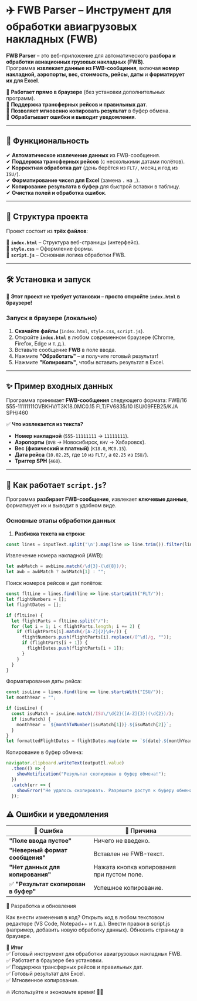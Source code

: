 # ✈️ FWB Parser – Инструмент для обработки авиагрузовых накладных (FWB)

**FWB Parser** – это веб-приложение для автоматического **разбора и обработки авиационных грузовых накладных (FWB)**.  
Программа **извлекает данные из FWB-сообщения**, включая **номер накладной, аэропорты, вес, стоимость, рейсы, даты** и **форматирует их для Excel**.  

🔹 **Работает прямо в браузере** (без установки дополнительных программ).  
🔹 **Поддержка трансферных рейсов и правильных дат**.  
🔹 **Позволяет мгновенно копировать результат** в буфер обмена.  
🔹 **Обрабатывает ошибки и выводит уведомления**.  

---

## 📌 **Функциональность**
✔ **Автоматическое извлечение данных** из FWB-сообщения.  
✔ **Поддержка трансферных рейсов** (с несколькими датами полётов).  
✔ **Корректная обработка дат** (день берётся из `FLT/`, месяц и год из `ISU/`).  
✔ **Форматирование чисел для Excel** (замена `.` на `,`).  
✔ **Копирование результата в буфер** для быстрой вставки в таблицу.  
✔ **Очистка полей и обработка ошибок**.  

---

## 📂 **Структура проекта**
Проект состоит из **трёх файлов**:

📌 **`index.html`** – Структура веб-страницы (интерфейс).  
📌 **`style.css`** – Оформление формы.  
📌 **`script.js`** – Основная логика обработки FWB.  

---

## 🛠 **Установка и запуск**
🚀 **Этот проект не требует установки – просто откройте `index.html` в браузере!**  

### **Запуск в браузере (локально)**
1. **Скачайте файлы** (`index.html`, `style.css`, `script.js`).  
2. Откройте **`index.html`** в любом современном браузере (Chrome, Firefox, Edge и т. д.).  
3. Вставьте сообщение **FWB** в поле ввода.  
4. Нажмите **"Обработать"** – и получите готовый результат!  
5. Нажмите **"Копировать"**, чтобы вставить результат в Excel.  

---

## ✨ **Пример входных данных**
Программа принимает **FWB-сообщения** следующего формата:
FWB/16 555-11111111OVBKHV/T3K18.0MC0.15 FLT/FV6835/10 ISU/09FEB25/KJA SPH/460


✅ **Что извлекается из текста?**  
- **Номер накладной** (`555-11111111` → `11111111`).  
- **Аэропорты** (`OVB` → Новосибирск, `KHV` → Хабаровск).  
- **Вес (физический и платный)** (`K18.0`, `MC0.15`).  
- **Дата рейса** (`10.02.25`, где `10` из `FLT/`, а `02.25` из `ISU/`).  
- **Триггер SPH** (`460`).  

---

## 🔧 **Как работает `script.js`?**
Программа **разбирает FWB-сообщение**, извлекает **ключевые данные**, форматирует их и выводит в удобном виде.

### **Основные этапы обработки данных**
1. **Разбивка текста на строки**:
```js
const lines = inputText.split('\n').map(line => line.trim()).filter(line => line !== "");
```

Извлечение номера накладной (AWB):

```js
let awbMatch = awbLine.match(/\d{3}-(\d{8})/);
let awb = awbMatch ? awbMatch[1] : "";
```

Поиск номеров рейсов и дат полётов:

```js
const fltLine = lines.find(line => line.startsWith("FLT/"));
let flightNumbers = [];
let flightDates = [];

if (fltLine) {
  let flightParts = fltLine.split("/");
  for (let i = 1; i < flightParts.length; i += 2) {
    if (flightParts[i].match(/[A-Z]{2}\d+/)) {
      flightNumbers.push(flightParts[i].replace(/[^\d]/g, ""));
      if (flightParts[i + 1]) {
        flightDates.push(flightParts[i + 1]);
      }
    }
  }
}
```

Форматирование даты рейса:

```js
const isuLine = lines.find(line => line.startsWith("ISU/"));
let monthYear = "";

if (isuLine) {
  const isuMatch = isuLine.match(/ISU\/\d{2}([A-Z]{3})(\d{2})/);
  if (isuMatch) {
    monthYear = `${monthToNumber(isuMatch[1])}.${isuMatch[2]}`;
  }
}
let formattedFlightDates = flightDates.map(date => `${date}.${monthYear}`).join("/");
```

Копирование в буфер обмена:

```js
navigator.clipboard.writeText(outputEl.value)
  .then(() => {
    showNotification("Результат скопирован в буфер обмена!");
  })
  .catch(err => {
    showError("Не удалось скопировать. Разрешите доступ к буферу обмена.");
  });
```

## ⚠ Ошибки и уведомления

| 🔴 **Ошибка**                  | 📌 **Причина**                                          |
|--------------------------------|--------------------------------------------------------|
| **"Поле ввода пустое"**       | Ничего не введено.                                    |
| **"Неверный формат сообщения"** | Вставлен не FWB-текст.                                |
| **"Нет данных для копирования"** | Нажата кнопка копирования при пустом поле.           |
| ✅ **"Результат скопирован в буфер"** | Успешное копирование.                        |


🚀 Разработка и обновления

Как внести изменения в код?
Открыть код в любом текстовом редакторе (VS Code, Notepad++ и т. д.).
Внести правки в script.js (например, добавить новую обработку данных).
Обновить страницу в браузере.

🎯 **Итог**  
✅ Готовый инструмент для обработки авиагрузовых накладных FWB.  
✅ Работает в браузере без установки.  
✅ Поддержка трансферных рейсов и правильных дат.  
✅ Готовый результат для Excel.  
✅ Мгновенное копирование.  


🔥 Используйте и экономьте время! 🚀😃
